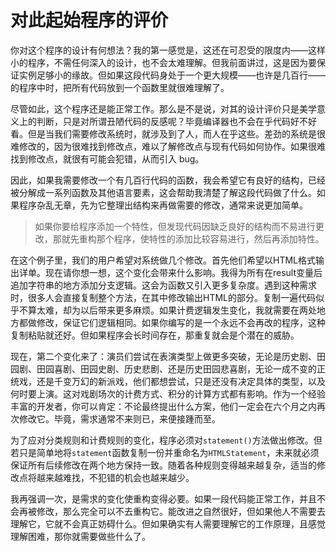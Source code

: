 # 对此起始程序的评价

你对这个程序的设计有何想法？我的第一感觉是，这还在可忍受的限度内——这样小的程序，不需任何深入的设计，也不会太难理解。但我前面讲过，这是因为要保证实例足够小的缘故。但如果这段代码身处于一个更大规模——也许是几百行——的程序中时，把所有代码放到一个函数里就很难理解了。

尽管如此，这个程序还是能正常工作。那么是不是说，对其的设计评价只是美学意义上的判断，只是对所谓丑陋代码的反感呢？毕竟编译器也不会在乎代码好不好看。但是当我们需要修改系统时，就涉及到了人，而人在乎这些。差劲的系统是很难修改的，因为很难找到修改点，难以了解修改点与现有代码如何协作。如果很难找到修改点，就很有可能会犯错，从而引入 bug。

因此，如果我需要修改一个有几百行代码的函数，我会希望它有良好的结构，已经被分解成一系列函数及其他语言要素，这会帮助我清楚了解这段代码做了什么。如果程序杂乱无章，先为它整理出结构来再做需要的修改，通常来说更加简单。

> 如果你要给程序添加一个特性，但发现代码因缺乏良好的结构而不易进行更改，那就先重构那个程序，使特性的添加比较容易进行，然后再添加特性。

在这个例子里，我们的用户希望对系统做几个修改。首先他们希望以HTML格式输出详单。现在请你想一想，这个变化会带来什么影响。我得为所有在result变量后追加字符串的地方添加分支逻辑。这会为函数又引入更多复杂度。遇到这种需求时，很多人会直接复制整个方法，在其中修改输出HTML的部分。复制一遍代码似乎不算太难，却为以后带来更多麻烦。如果计费逻辑发生变化，我就需要在两处地方都做修改，保证它们逻辑相同。如果你编写的是一个永远不会再改的程序，这种复制粘贴就还好。但如果程序会长时间存在，那重复就会是个潜在的威胁。

现在，第二个变化来了：演员们尝试在表演类型上做更多突破，无论是历史剧、田园剧、田园喜剧、田园史剧、历史悲剧、还是历史田园悲喜剧，无论一成不变的正统戏，还是千变万幻的新派戏，他们都想尝试，只是还没有决定具体的类型，以及何时要上演。这对戏剧场次的计费方式、积分的计算方式都有影响。作为一个经验丰富的开发者，你可以肯定：不论最终提出什么方案，他们一定会在六个月之内再次修改它。毕竟，需求通常不来则已，来便接踵而至。

为了应对分类规则和计费规则的变化，程序必须对`statement()`方法做出修改。但若只是简单地将`statement`函数复制一份并重命名为`HTMLStatement`，未来就必须保证所有后续修改在两个地方保持一致。随着各种规则变得越来越复杂，适当的修改点将越来越难找，不犯错的机会也越来越少。

我再强调一次，是需求的变化使重构变得必要。如果一段代码能正常工作，并且不会再被修改，那么完全可以不去重构它。能改进之自然很好，但如果他人不需要去理解它，它就不会真正妨碍什么。但如果确实有人需要理解它的工作原理，且感觉理解困难，那你就需要做些什么了。
